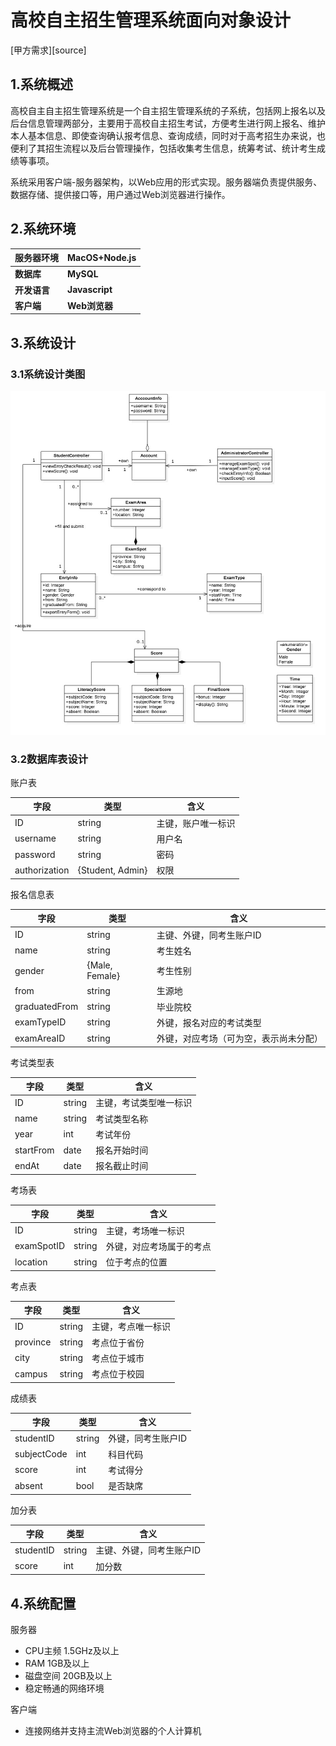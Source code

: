 # 高校自主招生管理系统面向对象设计

[甲方需求][source]

## 1.系统概述

高校自主自主招生管理系统是一个自主招生管理系统的子系统，包括网上报名以及后台信息管理两部分，主要用于高校自主招生考试，方便考生进行网上报名、维护本人基本信息、即使查询确认报考信息、查询成绩，同时对于高考招生办来说，也便利了其招生流程以及后台管理操作，包括收集考生信息，统筹考试、统计考生成绩等事项。

系统采用客户端-服务器架构，以Web应用的形式实现。服务器端负责提供服务、数据存储、提供接口等，用户通过Web浏览器进行操作。

## 2.系统环境

| 服务器环境    | MacOS+Node.js  |
| -------- | -------------- |
| **数据库**  | **MySQL**      |
| **开发语言** | **Javascript** |
| **客户端**  | **Web浏览器**     |

## 3.系统设计

### 3.1系统设计类图

![类图](/作业6/类图.jpg)

### 3.2数据库表设计

账户表

| 字段            | 类型               | 含义        |
| ------------- | ---------------- | --------- |
| ID            | string           | 主键，账户唯一标识 |
| username      | string           | 用户名       |
| password      | string           | 密码        |
| authorization | {Student, Admin} | 权限        |

报名信息表

| 字段            | 类型             | 含义                  |
| ------------- | -------------- | ------------------- |
| ID            | string         | 主键、外键，同考生账户ID       |
| name          | string         | 考生姓名                |
| gender        | {Male, Female} | 考生性别                |
| from          | string         | 生源地                 |
| graduatedFrom | string         | 毕业院校                |
| examTypeID    | string         | 外键，报名对应的考试类型        |
| examAreaID    | string         | 外键，对应考场（可为空，表示尚未分配） |

考试类型表

| 字段        | 类型     | 含义          |
| --------- | ------ | ----------- |
| ID        | string | 主键，考试类型唯一标识 |
| name      | string | 考试类型名称      |
| year      | int    | 考试年份        |
| startFrom | date   | 报名开始时间      |
| endAt     | date   | 报名截止时间      |

考场表

| 字段         | 类型     | 含义           |
| ---------- | ------ | ------------ |
| ID         | string | 主键，考场唯一标识    |
| examSpotID | string | 外键，对应考场属于的考点 |
| location   | string | 位于考点的位置      |

考点表

| 字段       | 类型     | 含义        |
| -------- | ------ | --------- |
| ID       | string | 主键，考点唯一标识 |
| province | string | 考点位于省份    |
| city     | string | 考点位于城市    |
| campus   | string | 考点位于校园    |

成绩表

| 字段          | 类型     | 含义         |
| ----------- | ------ | ---------- |
| studentID   | string | 外键，同考生账户ID |
| subjectCode | int    | 科目代码       |
| score       | int    | 考试得分       |
| absent      | bool   | 是否缺席       |

加分表

| 字段        | 类型     | 含义            |
| --------- | ------ | ------------- |
| studentID | string | 主键、外键，同考生账户ID |
| score     | int    | 加分数           |

## 4.系统配置

服务器

- CPU主频 1.5GHz及以上
- RAM 1GB及以上
- 磁盘空间 20GB及以上
- 稳定畅通的网络环境

客户端

- 连接网络并支持主流Web浏览器的个人计算机

